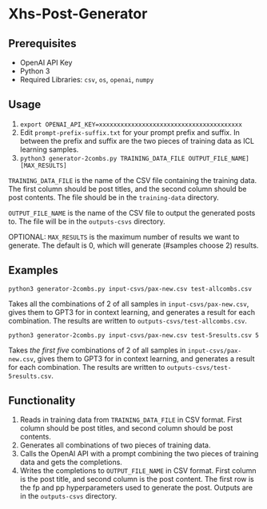 # Xhs-Post-Generator

## Prerequisites
- OpenAI API Key
- Python 3
- Required Libraries: `csv`, `os`, `openai`, `numpy`

## Usage

1. `export OPENAI_API_KEY=xxxxxxxxxxxxxxxxxxxxxxxxxxxxxxxxxxxxxxxx`
2. Edit `prompt-prefix-suffix.txt` for your prompt prefix and suffix. In between the prefix and suffix are the two pieces of training data as ICL learning samples.
3. `python3 generator-2combs.py TRAINING_DATA_FILE OUTPUT_FILE_NAME] [MAX_RESULTS]`

`TRAINING_DATA_FILE` is the name of the CSV file containing the training data. The first column should be post titles, and the second column should be post contents. The file should be in the `training-data` directory.

`OUTPUT_FILE_NAME` is the name of the CSV file to output the generated posts to. The file will be in the `outputs-csvs` directory.

OPTIONAL: `MAX_RESULTS` is the maximum number of results we want to generate. The default is 0, which will generate (#samples choose 2) results.

## Examples
```
python3 generator-2combs.py input-csvs/pax-new.csv test-allcombs.csv
```
Takes all the combinations of 2 of all samples in `input-csvs/pax-new.csv`, gives them to GPT3 for in context learning, and generates a result for each combination. The results are written to `outputs-csvs/test-allcombs.csv`.

```
python3 generator-2combs.py input-csvs/pax-new.csv test-5results.csv 5
```
Takes *the first five* combinations of 2 of all samples in `input-csvs/pax-new.csv`, gives them to GPT3 for in context learning, and generates a result for each combination. The results are written to `outputs-csvs/test-5results.csv`.

## Functionality
1. Reads in training data from `TRAINING_DATA_FILE` in CSV format. First column should be post titles, and second column should be post contents.
2. Generates all combinations of two pieces of training data.
3. Calls the OpenAI API with a prompt combining the two pieces of training data and gets the completions.
4. Writes the completions to `OUTPUT_FILE_NAME` in CSV format. First column is the post title, and second column is the post content. The first row is the fp and pp hyperparameters used to generate the post. Outputs are in the `outputs-csvs` directory.